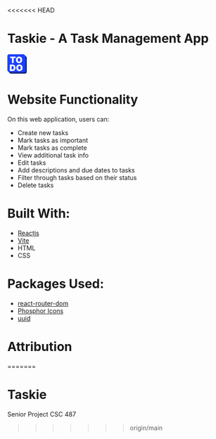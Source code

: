 <<<<<<< HEAD
# Taskie - A Task Management App

![](/src/assets/logo.svg)

# Website Functionality

On this web application, users can:

- Create new tasks
- Mark tasks as important
- Mark tasks as complete
- View additional task info
- Edit tasks
- Add descriptions and due dates to tasks
- Filter through tasks based on their status
- Delete tasks


# Built With:

- [Reactjs](https://react.dev/)
- [Vite](https://vitejs.dev/)
- HTML
- CSS

# Packages Used:

- [react-router-dom](https://reactrouter.com/en/main)
- [Phosphor Icons](https://phosphoricons.com/)
- [uuid](https://www.npmjs.com/package/uuid)

# Attribution

=======
# Taskie
Senior Project CSC 487
>>>>>>> origin/main

